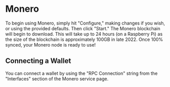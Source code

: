 # Monero
To begin using Monero, simply hit "Configure," making changes if you wish, or using the provided defaults.  Then click "Start."  The Monero blockchain will begin to download.  This will take up to 24 hours (on a Raspberry Pi) as the size of the blockchain is approximately 100GB in late 2022.  Once 100% synced, your Monero node is ready to use!

## Connecting a Wallet
You can connect a wallet by using the "RPC Connection" string from the "Interfaces" section of the Monero service page.